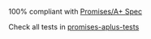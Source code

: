 100% compliant with [Promises/A+ Spec](https://promisesaplus.com/)

Check all tests in [promises-aplus-tests](https://github.com/promises-aplus/promises-tests)
